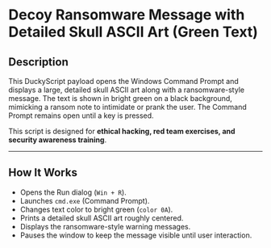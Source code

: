 # Decoy Ransomware Message with Detailed Skull ASCII Art (Green Text)

## Description
This DuckyScript payload opens the Windows Command Prompt and displays a large, detailed skull ASCII art along with a ransomware-style message. The text is shown in bright green on a black background, mimicking a ransom note to intimidate or prank the user. The Command Prompt remains open until a key is pressed.

This script is designed for **ethical hacking, red team exercises, and security awareness training**.

---

## How It Works
- Opens the Run dialog (`Win + R`).
- Launches `cmd.exe` (Command Prompt).
- Changes text color to bright green (`color 0A`).
- Prints a detailed skull ASCII art roughly centered.
- Displays the ransomware-style warning messages.
- Pauses the window to keep the message visible until user interaction.
